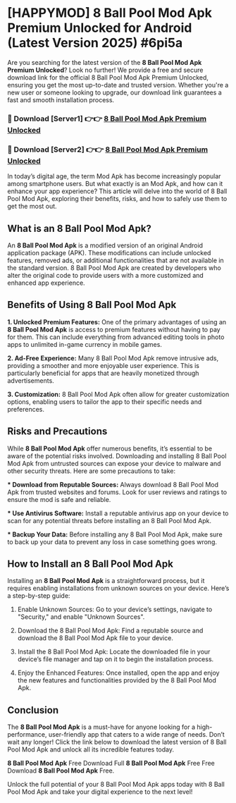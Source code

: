 # [HAPPYMOD] 8 Ball Pool Mod Apk Premium Unlocked for Android (Latest Version 2025) #6pi5a

Are you searching for the latest version of the <strong>8 Ball Pool Mod Apk Premium Unlocked</strong>? Look no further! We provide a free and secure download link for the official 8 Ball Pool Mod Apk Premium Unlocked, ensuring you get the most up-to-date and trusted version. Whether you're a new user or someone looking to upgrade, our download link guarantees a fast and smooth installation process.


<h3>🔴 Download [Server1] 👉👉 <a href="https://appsnew.pages.dev?q=8+Ball+Pool+Mod+Apk">8 Ball Pool Mod Apk Premium Unlocked</a></h3>

<h3>🔴 Download [Server2] 👉👉 <a href="https://appsnew.pages.dev?q=8+Ball+Pool+Mod+Apk">8 Ball Pool Mod Apk Premium Unlocked</a></h3>


In today’s digital age, the term Mod Apk has become increasingly popular among smartphone users. But what exactly is an Mod Apk, and how can it enhance your app experience? This article will delve into the world of 8 Ball Pool Mod Apk, exploring their benefits, risks, and how to safely use them to get the most out.


<h2>What is an 8 Ball Pool Mod Apk?</h2>

An <strong>8 Ball Pool Mod Apk</strong> is a modified version of an original Android application package (APK). These modifications can include unlocked features, removed ads, or additional functionalities that are not available in the standard version. 8 Ball Pool Mod Apk are created by developers who alter the original code to provide users with a more customized and enhanced app experience.


<h2>Benefits of Using 8 Ball Pool Mod Apk</h2>

<strong> 1. Unlocked Premium Features:</strong> One of the primary advantages of using an <strong>8 Ball Pool Mod Apk</strong> is access to premium features without having to pay for them. This can include everything from advanced editing tools in photo apps to unlimited in-game currency in mobile games.

<strong> 2. Ad-Free Experience:</strong> Many 8 Ball Pool Mod Apk remove intrusive ads, providing a smoother and more enjoyable user experience. This is particularly beneficial for apps that are heavily monetized through advertisements.

<strong> 3. Customization:</strong> 8 Ball Pool Mod Apk often allow for greater customization options, enabling users to tailor the app to their specific needs and preferences.


<h2>Risks and Precautions</h2>

While <strong>8 Ball Pool Mod Apk</strong> offer numerous benefits, it’s essential to be aware of the potential risks involved. Downloading and installing 8 Ball Pool Mod Apk from untrusted sources can expose your device to malware and other security threats. Here are some precautions to take:

<strong> * Download from Reputable Sources:</strong> Always download 8 Ball Pool Mod Apk from trusted websites and forums. Look for user reviews and ratings to ensure the mod is safe and reliable.

<strong> * Use Antivirus Software:</strong> Install a reputable antivirus app on your device to scan for any potential threats before installing an 8 Ball Pool Mod Apk.

<strong> * Backup Your Data:</strong> Before installing any 8 Ball Pool Mod Apk, make sure to back up your data to prevent any loss in case something goes wrong.


<h2>How to Install an 8 Ball Pool Mod Apk</h2>

Installing an <strong>8 Ball Pool Mod Apk</strong> is a straightforward process, but it requires enabling installations from unknown sources on your device. Here’s a step-by-step guide:

 1. Enable Unknown Sources: Go to your device’s settings, navigate to "Security," and enable "Unknown Sources".

 2. Download the 8 Ball Pool Mod Apk: Find a reputable source and download the 8 Ball Pool Mod Apk file to your device.

 3. Install the 8 Ball Pool Mod Apk: Locate the downloaded file in your device’s file manager and tap on it to begin the installation process.

 4. Enjoy the Enhanced Features: Once installed, open the app and enjoy the new features and functionalities provided by the 8 Ball Pool Mod Apk.


<h2><strong>Conclusion</strong></h2>

The <strong>8 Ball Pool Mod Apk</strong> is a must-have for anyone looking for a high-performance, user-friendly app that caters to a wide range of needs. Don’t wait any longer! Click the link below to download the latest version of 8 Ball Pool Mod Apk and unlock all its incredible features today.

<strong>8 Ball Pool Mod Apk</strong> Free Download Full <strong>8 Ball Pool Mod Apk</strong> Free Free Download <strong>8 Ball Pool Mod Apk</strong> Free.

Unlock the full potential of your 8 Ball Pool Mod Apk apps today with 8 Ball Pool Mod Apk and take your digital experience to the next level!